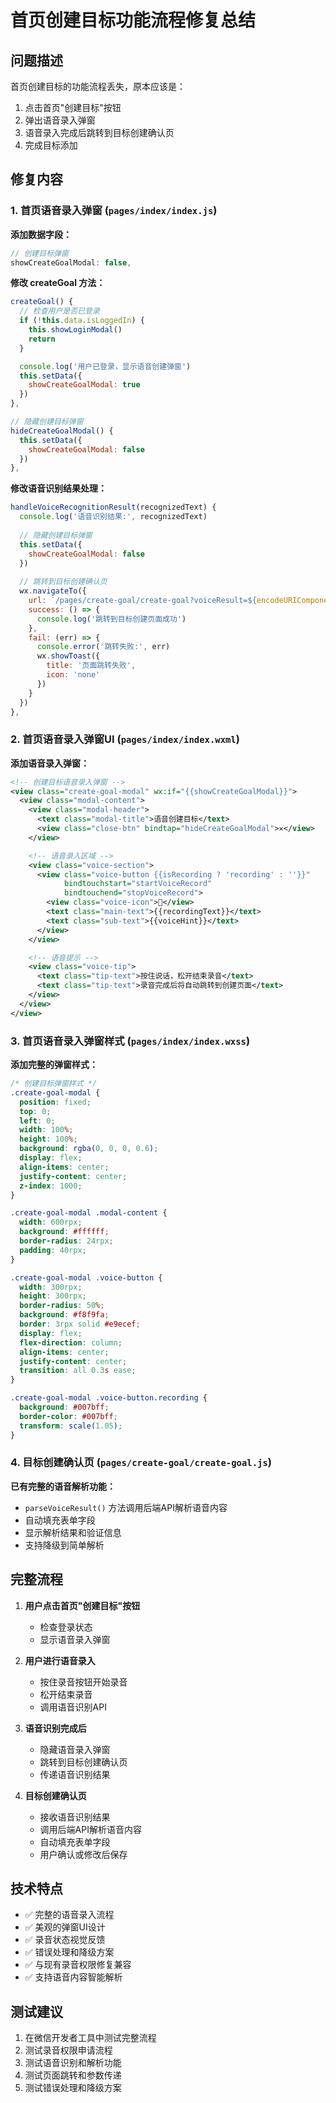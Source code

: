 # 首页创建目标功能流程修复总结

## 问题描述
首页创建目标的功能流程丢失，原本应该是：
1. 点击首页"创建目标"按钮
2. 弹出语音录入弹窗
3. 语音录入完成后跳转到目标创建确认页
4. 完成目标添加

## 修复内容

### 1. 首页语音录入弹窗 (`pages/index/index.js`)

**添加数据字段：**
```javascript
// 创建目标弹窗
showCreateGoalModal: false,
```

**修改 createGoal 方法：**
```javascript
createGoal() {
  // 检查用户是否已登录
  if (!this.data.isLoggedIn) {
    this.showLoginModal()
    return
  }

  console.log('用户已登录，显示语音创建弹窗')
  this.setData({
    showCreateGoalModal: true
  })
},

// 隐藏创建目标弹窗
hideCreateGoalModal() {
  this.setData({
    showCreateGoalModal: false
  })
},
```

**修改语音识别结果处理：**
```javascript
handleVoiceRecognitionResult(recognizedText) {
  console.log('语音识别结果:', recognizedText)
  
  // 隐藏创建目标弹窗
  this.setData({
    showCreateGoalModal: false
  })
  
  // 跳转到目标创建确认页
  wx.navigateTo({
    url: `/pages/create-goal/create-goal?voiceResult=${encodeURIComponent(recognizedText)}`,
    success: () => {
      console.log('跳转到目标创建页面成功')
    },
    fail: (err) => {
      console.error('跳转失败:', err)
      wx.showToast({
        title: '页面跳转失败',
        icon: 'none'
      })
    }
  })
},
```

### 2. 首页语音录入弹窗UI (`pages/index/index.wxml`)

**添加语音录入弹窗：**
```xml
<!-- 创建目标语音录入弹窗 -->
<view class="create-goal-modal" wx:if="{{showCreateGoalModal}}">
  <view class="modal-content">
    <view class="modal-header">
      <text class="modal-title">语音创建目标</text>
      <view class="close-btn" bindtap="hideCreateGoalModal">✕</view>
    </view>

    <!-- 语音录入区域 -->
    <view class="voice-section">
      <view class="voice-button {{isRecording ? 'recording' : ''}}"
            bindtouchstart="startVoiceRecord"
            bindtouchend="stopVoiceRecord">
        <view class="voice-icon">🎤</view>
        <text class="main-text">{{recordingText}}</text>
        <text class="sub-text">{{voiceHint}}</text>
      </view>
    </view>

    <!-- 语音提示 -->
    <view class="voice-tip">
      <text class="tip-text">按住说话，松开结束录音</text>
      <text class="tip-text">录音完成后将自动跳转到创建页面</text>
    </view>
  </view>
</view>
```

### 3. 首页语音录入弹窗样式 (`pages/index/index.wxss`)

**添加完整的弹窗样式：**
```css
/* 创建目标弹窗样式 */
.create-goal-modal {
  position: fixed;
  top: 0;
  left: 0;
  width: 100%;
  height: 100%;
  background: rgba(0, 0, 0, 0.6);
  display: flex;
  align-items: center;
  justify-content: center;
  z-index: 1000;
}

.create-goal-modal .modal-content {
  width: 600rpx;
  background: #ffffff;
  border-radius: 24rpx;
  padding: 40rpx;
}

.create-goal-modal .voice-button {
  width: 300rpx;
  height: 300rpx;
  border-radius: 50%;
  background: #f8f9fa;
  border: 3rpx solid #e9ecef;
  display: flex;
  flex-direction: column;
  align-items: center;
  justify-content: center;
  transition: all 0.3s ease;
}

.create-goal-modal .voice-button.recording {
  background: #007bff;
  border-color: #007bff;
  transform: scale(1.05);
}
```

### 4. 目标创建确认页 (`pages/create-goal/create-goal.js`)

**已有完整的语音解析功能：**
- `parseVoiceResult()` 方法调用后端API解析语音内容
- 自动填充表单字段
- 显示解析结果和验证信息
- 支持降级到简单解析

## 完整流程

1. **用户点击首页"创建目标"按钮**
   - 检查登录状态
   - 显示语音录入弹窗

2. **用户进行语音录入**
   - 按住录音按钮开始录音
   - 松开结束录音
   - 调用语音识别API

3. **语音识别完成后**
   - 隐藏语音录入弹窗
   - 跳转到目标创建确认页
   - 传递语音识别结果

4. **目标创建确认页**
   - 接收语音识别结果
   - 调用后端API解析语音内容
   - 自动填充表单字段
   - 用户确认或修改后保存

## 技术特点

- ✅ 完整的语音录入流程
- ✅ 美观的弹窗UI设计
- ✅ 录音状态视觉反馈
- ✅ 错误处理和降级方案
- ✅ 与现有录音权限修复兼容
- ✅ 支持语音内容智能解析

## 测试建议

1. 在微信开发者工具中测试完整流程
2. 测试录音权限申请流程
3. 测试语音识别和解析功能
4. 测试页面跳转和参数传递
5. 测试错误处理和降级方案
